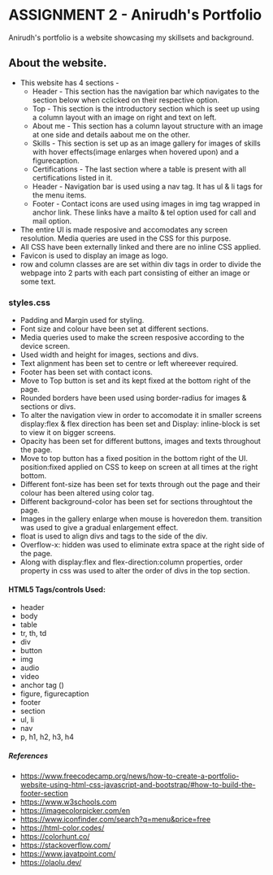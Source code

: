 # ASSIGNMENT 2 - Anirudh's Portfolio

Anirudh's portfolio is a website showcasing my skillsets and background.

## About the website.
*   This website has 4 sections - 
    - Header - This section has the navigation bar which navigates to the section below when cclicked on their respective option.
    - Top - This section is the introductory section which is seet up using a column layout with an image on right and text on left. 
    - About me - This section has a column layout structure with an image at one side and details aabout me on the other.
    - Skills - This section is set up as an image gallery for images of skills with hover effects(image enlarges when hovered upon) and a figurecaption.
    - Certifications - The last section where a table is present with all certifications listed in it. 
    - Header - Navigation bar is used using a nav tag. It has ul & li tags for the menu items. 
    - Footer - Contact icons are used using images in img tag wrapped in anchor link. These links have a mailto & tel option used for call and mail option.
*   The entire UI is made resposive and accomodates any screen resolution. Media queries are used in the CSS for this purpose.
*   All CSS have been externally linked and there are no inline CSS applied.
*   Favicon is used to display an image as logo.
*   row and column classes are are set within div tags in order to divide the webpage into 2 parts with each part consisting of either an image or some text.


### styles.css

*	Padding and Margin used for styling.
*	Font size and colour have been set at different sections.
*   Media queries used to make the screen resposive according to the device screen.
*   Used width and height for images, sections and divs.
*   Text alignment has been set to centre or left whereever required.
*   Footer has been set with contact icons.
*   Move to Top button is set and its kept fixed at the bottom right of the page.
*   Rounded borders have been used using border-radius for images & sections or divs.
*   To alter the navigation view in order to accomodate it in smaller screens display:flex & flex direction has been set and Display: inline-block is set to view it on bigger screens.
*   Opacity has been set for different buttons, images and texts throughout the page.
*   Move to top button has a fixed position in the bottom right of the UI. position:fixed applied on CSS to keep on screen at all times at the right bottom.
*   Different font-size has been set for texts through out the page and their colour has been altered using color tag.
*   Different background-color has been set for sections throughtout the page.
*   Images in the gallery enlarge when mouse is hoveredon them. transition was used to give a gradual enlargement effect.
*   float is used to align divs and tags to the side of the div.
*   Overflow-x: hidden was used to eliminate extra space at the right side of the page.
*   Along with display:flex and flex-direction:column properties, order property in css was used to alter the order of divs in the top section.


#### HTML5 Tags/controls Used:

*	header
*   body
*   table
*   tr, th, td
*   div
*   button
*   img
*   audio
*   video
*   anchor tag (<a>)
*   figure, figurecaption
*   footer
*   section
*   ul, li
*   nav
*   p, h1, h2, h3, h4

##### References
*   https://www.freecodecamp.org/news/how-to-create-a-portfolio-website-using-html-css-javascript-and-bootstrap/#how-to-build-the-footer-section
*   https://www.w3schools.com
*   https://imagecolorpicker.com/en
*   https://www.iconfinder.com/search?q=menu&price=free
*   https://html-color.codes/
*   https://colorhunt.co/
*   https://stackoverflow.com/
*   https://www.javatpoint.com/
*   https://olaolu.dev/